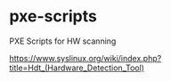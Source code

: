 # pxe-scripts
PXE Scripts for HW scanning

https://www.syslinux.org/wiki/index.php?title=Hdt_(Hardware_Detection_Tool)